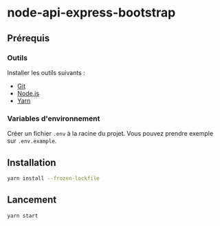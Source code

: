 # node-api-express-bootstrap

## Prérequis

### Outils

Installer les outils suivants :

* [Git](https://git-scm.com/book/fr/v2/D%C3%A9marrage-rapide-Installation-de-Git)
* [Node.js](https://nodejs.org/fr/download/package-manager/)
* [Yarn](https://yarnpkg.com/getting-started/install)

### Variables d'environnement

Créer un fichier `.env` à la racine du projet. Vous pouvez prendre exemple sur `.env.example`.

## Installation

```bash
yarn install --frozen-lockfile
```

## Lancement

```bash
yarn start
```
